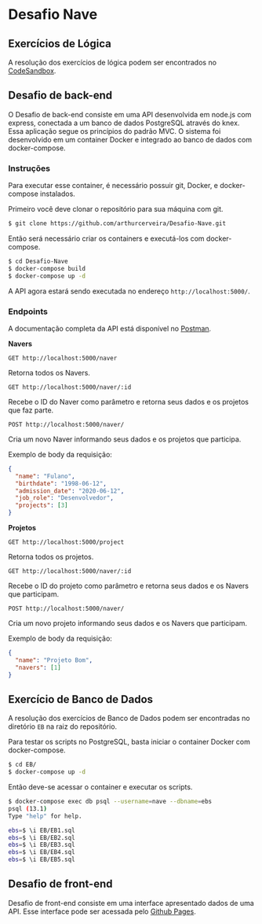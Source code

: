 # Desafio Nave

## Exercícios de Lógica

A resolução dos exercícios de lógica podem ser encontrados no [CodeSandbox](https://codesandbox.io/s/teste-estagio-template-forked-l3fvs).

## Desafio de back-end

O Desafio de back-end consiste em uma API desenvolvida em node.js com express, conectada a um banco de dados PostgreSQL através do knex. Essa aplicação segue os princípios do padrão MVC. O sistema foi desenvolvido em um container Docker e integrado ao banco de dados com docker-compose.

### Instruções

Para executar esse container, é necessário possuir git, Docker, e docker-compose instalados.

Primeiro você deve clonar o repositório para sua máquina com git.

```bash
$ git clone https://github.com/arthurcerveira/Desafio-Nave.git
```

Então será necessário criar os containers e executá-los com docker-compose.

```bash
$ cd Desafio-Nave
$ docker-compose build
$ docker-compose up -d
```

A API agora estará sendo executada no endereço `http://localhost:5000/`.

### Endpoints

A documentação completa da API está disponível no [Postman](link).

**Navers**

```
GET http://localhost:5000/naver
```

Retorna todos os Navers.

```
GET http://localhost:5000/naver/:id
```

Recebe o ID do Naver como parâmetro e retorna seus dados e os projetos que faz parte.

```
POST http://localhost:5000/naver/
```

Cria um novo Naver informando seus dados e os projetos que participa.

Exemplo de body da requisição:

```json
{
  "name": "Fulano",
  "birthdate": "1998-06-12",
  "admission_date": "2020-06-12",
  "job_role": "Desenvolvedor",
  "projects": [3]
}
```

**Projetos**

```
GET http://localhost:5000/project
```

Retorna todos os projetos.

```
GET http://localhost:5000/naver/:id
```

Recebe o ID do projeto como parâmetro e retorna seus dados e os Navers que participam.

```
POST http://localhost:5000/naver/
```

Cria um novo projeto informando seus dados e os Navers que participam.

Exemplo de body da requisição:

```json
{
  "name": "Projeto Bom",
  "navers": [1]
}
```

## Exercício de Banco de Dados

A resolução dos exercícios de Banco de Dados podem ser encontradas no diretório `EB` na raiz do repositório.

Para testar os scripts no PostgreSQL, basta iniciar o container Docker com docker-compose.

```bash
$ cd EB/
$ docker-compose up -d
```

Então deve-se acessar o container e executar os scripts.

```bash
$ docker-compose exec db psql --username=nave --dbname=ebs
psql (13.1)
Type "help" for help.

ebs=$ \i EB/EB1.sql
ebs=$ \i EB/EB2.sql
ebs=$ \i EB/EB3.sql
ebs=$ \i EB/EB4.sql
ebs=$ \i EB/EB5.sql
```

## Desafio de front-end

Desafio de front-end consiste em uma interface apresentado dados de uma API. Esse interface pode ser acessada pelo [Github Pages](link).
